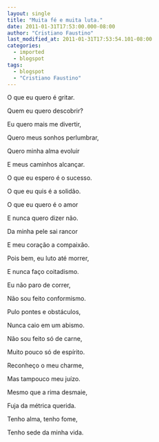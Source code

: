 ```yaml
---
layout: single
title: "Muita fé e muita luta."
date: 2011-01-31T17:53:00.000-08:00
author: "Cristiano Faustino"
last_modified_at: 2011-01-31T17:53:54.101-08:00
categories:
  - imported
  - blogspot
tags:
  - blogspot
  - "Cristiano Faustino"
---
```


O que eu quero é gritar.



Quem eu quero descobrir?



Eu quero mais me divertir,



Quero meus sonhos perlumbrar,



Quero minha alma evoluir



E meus caminhos alcançar.







O que eu espero é o sucesso.



O que eu quis é a solidão.



O que eu quero é o amor



E nunca quero dizer não.



Da minha pele sai rancor



E meu coração a compaixão.







Pois bem, eu luto até morrer,



E nunca faço coitadismo.



Eu não paro de correr,



Não sou feito conformismo.



Pulo pontes e obstáculos,



Nunca caio em um abismo.







Não sou feito só de carne,



Muito pouco só de espírito.



Reconheço o meu charme,



Mas tampouco meu juízo.



Mesmo que a rima desmaie,



Fuja da métrica querida.



Tenho alma, tenho fome,



Tenho sede da minha vida.
